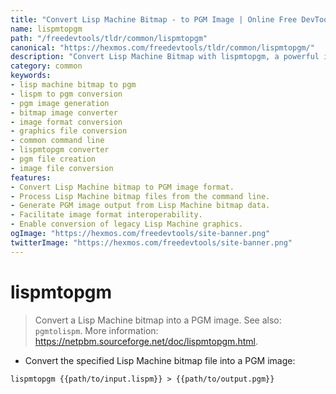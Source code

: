 ```yaml
---
title: "Convert Lisp Machine Bitmap - to PGM Image | Online Free DevTools by Hexmos"
name: lispmtopgm
path: "/freedevtools/tldr/common/lispmtopgm"
canonical: "https://hexmos.com/freedevtools/tldr/common/lispmtopgm/"
description: "Convert Lisp Machine Bitmap with lispmtopgm, a powerful image converter. Transform Lisp Machine graphics to PGM format easily. Free online tool, no registration required."
category: common
keywords:
- lisp machine bitmap to pgm
- lispm to pgm conversion
- pgm image generation
- bitmap image converter
- image format conversion
- graphics file conversion
- common command line
- lispmtopgm converter
- pgm file creation
- image file conversion
features:
- Convert Lisp Machine bitmap to PGM image format.
- Process Lisp Machine bitmap files from the command line.
- Generate PGM image output from Lisp Machine bitmap data.
- Facilitate image format interoperability.
- Enable conversion of legacy Lisp Machine graphics.
ogImage: "https://hexmos.com/freedevtools/site-banner.png"
twitterImage: "https://hexmos.com/freedevtools/site-banner.png"
---
```


# lispmtopgm

> Convert a Lisp Machine bitmap into a PGM image.
> See also: `pgmtolispm`.
> More information: <https://netpbm.sourceforge.net/doc/lispmtopgm.html>.

- Convert the specified Lisp Machine bitmap file into a PGM image:

`lispmtopgm {{path/to/input.lispm}} > {{path/to/output.pgm}}`
